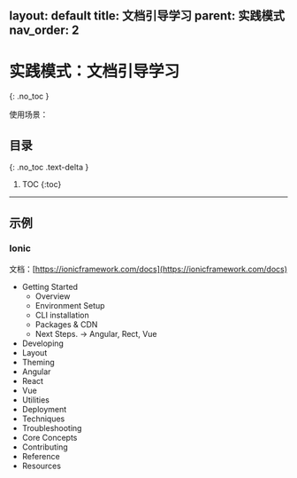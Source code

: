 layout: default
title: 文档引导学习
parent: 实践模式
nav_order: 2
---

# 实践模式：文档引导学习
{: .no_toc }

使用场景：


## 目录
{: .no_toc .text-delta }

1. TOC
{:toc}

---

## 示例

### Ionic

文档：[https://ionicframework.com/docs](https://ionicframework.com/docs)

- Getting Started
  - Overview
  - Environment Setup
  - CLI installation
  - Packages & CDN
  - Next Steps. -> Angular, Rect, Vue
- Developing
- Layout
- Theming
- Angular
- React
- Vue
- Utilities
- Deployment
- Techniques
- Troubleshooting
- Core Concepts
- Contributing
- Reference
- Resources

